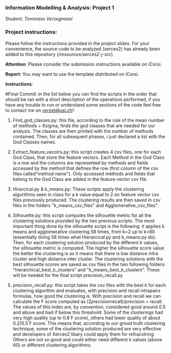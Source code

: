### Information Modelling & Analysis: Project 1

Student: *Tommaso Verzegnassi*

### Project instructions:
Please follow the instructions provided in the project slides.
For your convenience, the source code to be analyzed (xerces2)
 has already been added to this repository (*/resources/xerces2-j-src*).

**Attention**: Please consider the submission instructions available on iCorsi.

**Report**: You may want to use the template distributed on iCorsi.



**Instructions**: 

#Final Commit: in the list below you can find the scripts in the order that should be ran with a short description of the operations performed, if you have any trouble to run or understand some sections of the code feel free to contact me on verzet@usi.ch!: 

1. Find_god_classes.py: this file, according to the rule of the mean number of methods + 6sigma, finds the god classes that are needed for 
our analysis. The classes are then printed with the number of methods contained. Then, for all subsequent phases, i just declared a list with 
the God Classes names. 

2. Extract_feature_vecotrs.py: this script creates 4 csv files, one for each God Class, that store the feature vectors. Each Method in the God Class is a row and the columns are represented by methods and fields accessed by the method that defines the row (first column of the csv files called"method name"). Only accessed methods and fields that belong to the God Class are added in the feature vector csv file.  

3. Hirarcical.py & k_means.py: These scripts apply the clustering algorithms seen in class for a k value equal to 2 on feature vector csv files previously produced. The clustering results are then saved in csv files in the folders "k_means_csv_files" and Agglomerative_csv_files". 

4. Silhouette.py: this script computes the silhouette metric for all the clustering solutions provided by the two previous scripts. The most important thing done by the silhouette script is the following: it applies k means and agglomerative clustering 58 times, from k=2 up to k=60 (essentially doing 58 times what Hierarcical.py and k_means.py do). Then, for each clustering solution produced by the different k values, the silhouette metric is computed. The higher the silhouette score value the better the clustering is as it means that there is low distance intra cluster and high distance inter cluster. The clustering solutions with the best silhouette scores are saved as csv files in the two following folders: "hierarchical_best_k_clusters" and "k_means_best_k_clusters". These will be needed for the final script precision_recall.py 

5. precision_recall.py: this script takes the csv files with the best k for each clustering algorithm and evaluates, with precision and recall intrapairs formulas, how good the clustering is. With precision and recall we can calculate the F score computed as (2*precision*recall)/precision + recall. The values of this index are, by convention, considered good around 0.5 and above and bad if below this threshold. Some of the clusterings had very high quality (up to 0.8 F score), others had lower quality of about 0.2/0.3 F score. This means that, according to our groud truth clustering technique, some of the clustering solution produced are very effective and developers of Xerces2 libary could apply them for refracotring. Others are not so good and could either need different k values (above 60) or different clustering algorithms. 

